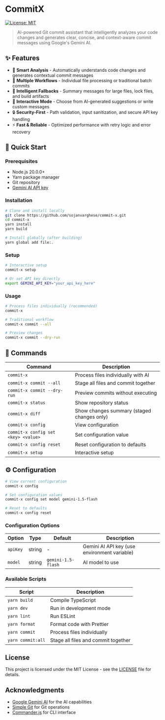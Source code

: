 # CommitX

[![License: MIT](https://img.shields.io/badge/License-MIT-yellow.svg)](https://opensource.org/licenses/MIT)

> AI-powered Git commit assistant that intelligently analyzes your code changes and generates clear, concise, and context-aware commit messages using Google's Gemini AI.

## ✨ Features

- 🤖 **Smart Analysis** - Automatically understands code changes and generates contextual commit messages
- 📝 **Multiple Workflows** - Individual file processing or traditional batch commits
- 🎯 **Intelligent Fallbacks** - Summary messages for large files, lock files, and build artifacts
- 🔧 **Interactive Mode** - Choose from AI-generated suggestions or write custom messages
- 🔒 **Security-First** - Path validation, input sanitization, and secure API key handling
- ⚡ **Fast & Reliable** - Optimized performance with retry logic and error recovery

## 🚀 Quick Start

### Prerequisites
- Node.js 20.0.0+
- Yarn package manager
- Git repository
- [Gemini AI API key](https://makersuite.google.com/app/apikey)

### Installation

```bash
# Clone and install locally
git clone https://github.com/sojanvarghese/commit-x.git
cd commit-x
yarn install
yarn build

# Install globally (after building)
yarn global add file:.
```

### Setup

```bash
# Interactive setup
commit-x setup

# Or set API key directly
export GEMINI_API_KEY="your_api_key_here"
```

### Usage

```bash
# Process files individually (recommended)
commit-x

# Traditional workflow
commit-x commit --all

# Preview changes
commit-x commit --dry-run
```

## 📖 Commands

| Command | Description |
|---------|-------------|
| `commit-x` | Process files individually with AI |
| `commit-x commit --all` | Stage all files and commit together |
| `commit-x commit --dry-run` | Preview commits without executing |
| `commit-x status` | Show repository status |
| `commit-x diff` | Show changes summary (staged changes only) |
| `commit-x config` | View configuration |
| `commit-x config set <key> <value>` | Set configuration value |
| `commit-x config reset` | Reset configuration to defaults |
| `commit-x setup` | Interactive setup |

## ⚙️ Configuration

```bash
# View current configuration
commit-x config

# Set configuration values
commit-x config set model gemini-1.5-flash

# Reset to defaults
commit-x config reset
```

### Configuration Options

| Option | Type | Default | Description |
|--------|------|---------|-------------|
| `apiKey` | string | - | Gemini AI API key (use environment variable) |
| `model` | string | `gemini-1.5-flash` | AI model to use |


### Available Scripts

| Script | Description |
|--------|-------------|
| `yarn build` | Compile TypeScript |
| `yarn dev` | Run in development mode |
| `yarn lint` | Run ESLint |
| `yarn format` | Format code with Prettier |
| `yarn commit` | Process files individually |
| `yarn commit:all` | Stage all files and commit together |

## License

This project is licensed under the MIT License - see the [LICENSE](LICENSE) file for details.

## Acknowledgments

- [Google Gemini AI](https://ai.google.dev/) for the AI capabilities
- [Simple Git](https://github.com/steveukx/git-js) for Git operations
- [Commander.js](https://github.com/tj/commander.js) for CLI interface
